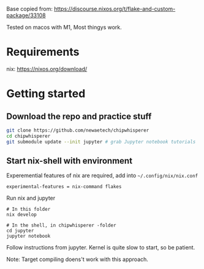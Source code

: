 Base copied from:  https://discourse.nixos.org/t/flake-and-custom-package/33108

Tested on macos with M1, Most thingys work.

# Requirements
nix: https://nixos.org/download/

# Getting started

## Download the repo and practice stuff
```bash
git clone https://github.com/newaetech/chipwhisperer
cd chipwhisperer
git submodule update --init jupyter # grab Jupyter notebook tutorials
```

## Start nix-shell with environment

Experemential features of nix are required, add into `~/.config/nix/nix.conf`
```
experimental-features = nix-command flakes
```


Run nix and jupyter
```bashw
# In this folder
nix develop

# In the shell, in chipwhisperer -folder
cd jupyter
jupyter notebook
```

Follow instructions from jupyter. Kernel is quite slow to start, so be patient.

Note: Target compiling doens't work with this approach.
